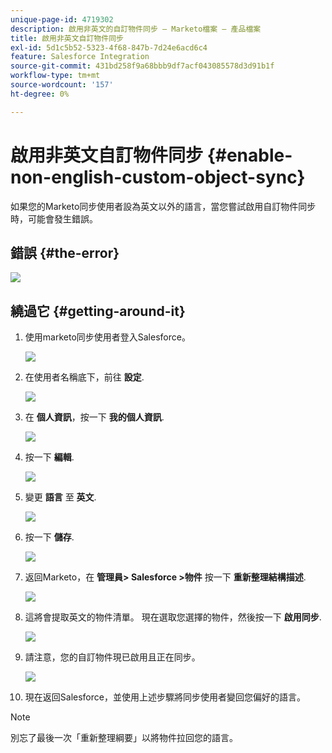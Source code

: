 ```yaml
---
unique-page-id: 4719302
description: 啟用非英文的自訂物件同步 — Marketo檔案 — 產品檔案
title: 啟用非英文自訂物件同步
exl-id: 5d1c5b52-5323-4f68-847b-7d24e6acd6c4
feature: Salesforce Integration
source-git-commit: 431bd258f9a68bbb9df7acf043085578d3d91b1f
workflow-type: tm+mt
source-wordcount: '157'
ht-degree: 0%

---
```


# 啟用非英文自訂物件同步 {#enable-non-english-custom-object-sync}

如果您的Marketo同步使用者設為英文以外的語言，當您嘗試啟用自訂物件同步時，可能會發生錯誤。

## 錯誤 {#the-error}

![](assets/image2014-12-10-13-3a17-3a51.png)

## 繞過它 {#getting-around-it}

1. 使用marketo同步使用者登入Salesforce。

   ![](assets/image2014-12-10-13-3a18-3a1.png)

1. 在使用者名稱底下，前往 **設定**.

   ![](assets/image2014-12-10-13-3a18-3a11.png)

1. 在 **個人資訊**，按一下 **我的個人資訊**.

   ![](assets/image2014-12-10-13-3a18-3a22.png)

1. 按一下 **編輯**.

   ![](assets/image2014-12-10-13-3a18-3a32.png)

1. 變更 **語言** 至 **英文**.

   ![](assets/image2014-12-10-13-3a18-3a45.png)

1. 按一下 **儲存**.

   ![](assets/image2014-12-10-13-3a18-3a55.png)

1. 返回Marketo，在 **管理員> Salesforce >物件** 按一下 **重新整理結構描述**.

   ![](assets/image2014-12-10-13-3a19-3a6.png)

1. 這將會提取英文的物件清單。 現在選取您選擇的物件，然後按一下 **啟用同步**.

   ![](assets/image2014-12-10-13-3a19-3a16.png)

1. 請注意，您的自訂物件現已啟用且正在同步。

   ![](assets/image2014-12-10-13-3a19-3a26.png)

1. 現在返回Salesforce，並使用上述步驟將同步使用者變回您偏好的語言。

>[!NOTE]
>
>別忘了最後一次「重新整理綱要」以將物件拉回您的語言。
